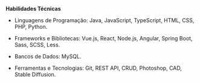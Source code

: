 **Habilidades Técnicas**

- Linguagens de Programação: Java, JavaScript, TypeScript, HTML, CSS, PHP, Python.

- Frameworks e Bibliotecas: Vue.js, React, Node.js, Angular, Spring Boot, Sass, SCSS, Less.

- Bancos de Dados: MySQL.

- Ferramentas e Tecnologias: Git, REST API, CRUD, Photoshop, CAD, Stable Diffusion.
